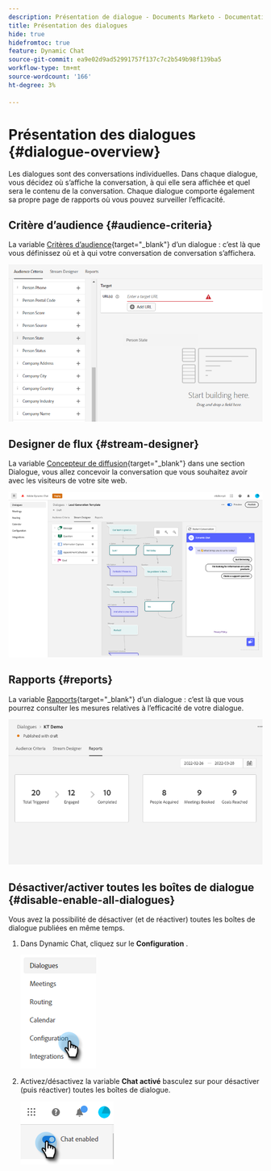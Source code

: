 ```yaml
---
description: Présentation de dialogue - Documents Marketo - Documentation du produit
title: Présentation des dialogues
hide: true
hidefromtoc: true
feature: Dynamic Chat
source-git-commit: ea9e02d9ad52991757f137c7c2b549b98f139ba5
workflow-type: tm+mt
source-wordcount: '166'
ht-degree: 3%

---
```


# Présentation des dialogues {#dialogue-overview}

Les dialogues sont des conversations individuelles. Dans chaque dialogue, vous décidez où s’affiche la conversation, à qui elle sera affichée et quel sera le contenu de la conversation. Chaque dialogue comporte également sa propre page de rapports où vous pouvez surveiller l’efficacité.

## Critère d’audience {#audience-criteria}

La variable [Critères d’audience](/help/marketo/product-docs/demand-generation/dynamic-chat/dialogues/audience-criteria.md){target="_blank"} d’un dialogue : c’est là que vous définissez où et à qui votre conversation de conversation s’affichera.

![](assets/dialogue-overview-1.png)

## Designer de flux {#stream-designer}

La variable [Concepteur de diffusion](/help/marketo/product-docs/demand-generation/dynamic-chat/dialogues/stream-designer.md){target="_blank"} dans une section Dialogue, vous allez concevoir la conversation que vous souhaitez avoir avec les visiteurs de votre site web.

![](assets/dialogue-overview-2.png)

## Rapports   {#reports}

La variable [Rapports](/help/marketo/product-docs/demand-generation/dynamic-chat/dialogues/reports.md){target="_blank"} d’un dialogue : c’est là que vous pourrez consulter les mesures relatives à l’efficacité de votre dialogue.

![](assets/dialogue-overview-3.png)

## Désactiver/activer toutes les boîtes de dialogue {#disable-enable-all-dialogues}

Vous avez la possibilité de désactiver (et de réactiver) toutes les boîtes de dialogue publiées en même temps.

1. Dans Dynamic Chat, cliquez sur le **Configuration** .

   ![](assets/dialogue-overview-4.png)

1. Activez/désactivez la variable **Chat activé** basculez sur pour désactiver (puis réactiver) toutes les boîtes de dialogue.

   ![](assets/dialogue-overview-5.png)

